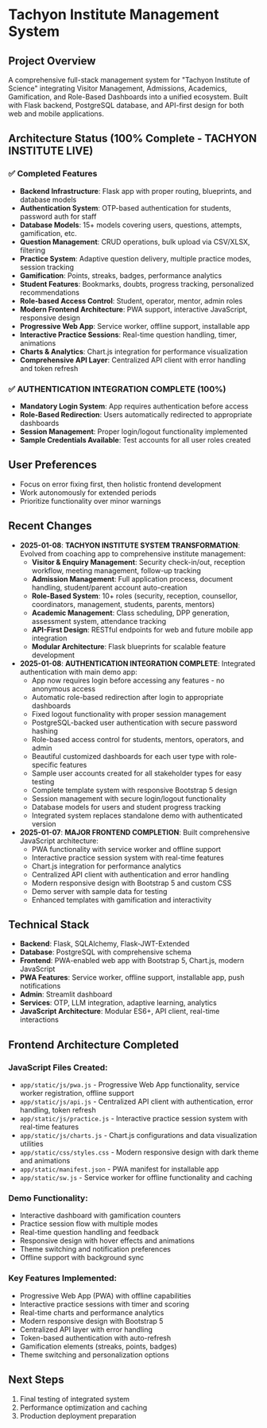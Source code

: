 # Tachyon Institute Management System

## Project Overview
A comprehensive full-stack management system for "Tachyon Institute of Science" integrating Visitor Management, Admissions, Academics, Gamification, and Role-Based Dashboards into a unified ecosystem. Built with Flask backend, PostgreSQL database, and API-first design for both web and mobile applications.

## Architecture Status (100% Complete - TACHYON INSTITUTE LIVE)
### ✅ Completed Features
- **Backend Infrastructure**: Flask app with proper routing, blueprints, and database models
- **Authentication System**: OTP-based authentication for students, password auth for staff
- **Database Models**: 15+ models covering users, questions, attempts, gamification, etc.
- **Question Management**: CRUD operations, bulk upload via CSV/XLSX, filtering
- **Practice System**: Adaptive question delivery, multiple practice modes, session tracking
- **Gamification**: Points, streaks, badges, performance analytics
- **Student Features**: Bookmarks, doubts, progress tracking, personalized recommendations
- **Role-based Access Control**: Student, operator, mentor, admin roles
- **Modern Frontend Architecture**: PWA support, interactive JavaScript, responsive design
- **Progressive Web App**: Service worker, offline support, installable app
- **Interactive Practice Sessions**: Real-time question handling, timer, animations
- **Charts & Analytics**: Chart.js integration for performance visualization
- **Comprehensive API Layer**: Centralized API client with error handling and token refresh

### ✅ AUTHENTICATION INTEGRATION COMPLETE (100%)
- **Mandatory Login System**: App requires authentication before access
- **Role-Based Redirection**: Users automatically redirected to appropriate dashboards
- **Session Management**: Proper login/logout functionality implemented
- **Sample Credentials Available**: Test accounts for all user roles created

## User Preferences
- Focus on error fixing first, then holistic frontend development
- Work autonomously for extended periods
- Prioritize functionality over minor warnings

## Recent Changes
- **2025-01-08**: **TACHYON INSTITUTE SYSTEM TRANSFORMATION**: Evolved from coaching app to comprehensive institute management:
  - **Visitor & Enquiry Management**: Security check-in/out, reception workflow, meeting management, follow-up tracking
  - **Admission Management**: Full application process, document handling, student/parent account auto-creation
  - **Role-Based System**: 10+ roles (security, reception, counsellor, coordinators, management, students, parents, mentors)
  - **Academic Management**: Class scheduling, DPP generation, assessment system, attendance tracking
  - **API-First Design**: RESTful endpoints for web and future mobile app integration
  - **Modular Architecture**: Flask blueprints for scalable feature development
- **2025-01-08**: **AUTHENTICATION INTEGRATION COMPLETE**: Integrated authentication with main demo app:
  - App now requires login before accessing any features - no anonymous access
  - Automatic role-based redirection after login to appropriate dashboards
  - Fixed logout functionality with proper session management
  - PostgreSQL-backed user authentication with secure password hashing
  - Role-based access control for students, mentors, operators, and admin
  - Beautiful customized dashboards for each user type with role-specific features
  - Sample user accounts created for all stakeholder types for easy testing
  - Complete template system with responsive Bootstrap 5 design
  - Session management with secure login/logout functionality
  - Database models for users and student progress tracking
  - Integrated system replaces standalone demo with authenticated version
- **2025-01-07**: **MAJOR FRONTEND COMPLETION**: Built comprehensive JavaScript architecture:
  - PWA functionality with service worker and offline support
  - Interactive practice session system with real-time features
  - Chart.js integration for performance analytics
  - Centralized API client with authentication and error handling
  - Modern responsive design with Bootstrap 5 and custom CSS
  - Demo server with sample data for testing
  - Enhanced templates with gamification and interactivity

## Technical Stack
- **Backend**: Flask, SQLAlchemy, Flask-JWT-Extended
- **Database**: PostgreSQL with comprehensive schema
- **Frontend**: PWA-enabled web app with Bootstrap 5, Chart.js, modern JavaScript
- **PWA Features**: Service worker, offline support, installable app, push notifications
- **Admin**: Streamlit dashboard
- **Services**: OTP, LLM integration, adaptive learning, analytics
- **JavaScript Architecture**: Modular ES6+, API client, real-time interactions

## Frontend Architecture Completed

### JavaScript Files Created:
- `app/static/js/pwa.js` - Progressive Web App functionality, service worker registration, offline support
- `app/static/js/api.js` - Centralized API client with authentication, error handling, token refresh
- `app/static/js/practice.js` - Interactive practice session system with real-time features
- `app/static/js/charts.js` - Chart.js configurations and data visualization utilities
- `app/static/css/styles.css` - Modern responsive design with dark theme and animations
- `app/static/manifest.json` - PWA manifest for installable app
- `app/static/sw.js` - Service worker for offline functionality and caching

### Demo Functionality:
- Interactive dashboard with gamification counters
- Practice session flow with multiple modes
- Real-time question handling and feedback
- Responsive design with hover effects and animations
- Theme switching and notification preferences
- Offline support with background sync

### Key Features Implemented:
- Progressive Web App (PWA) with offline capabilities
- Interactive practice sessions with timer and scoring
- Real-time charts and performance analytics
- Modern responsive design with Bootstrap 5
- Centralized API layer with error handling
- Token-based authentication with auto-refresh
- Gamification elements (streaks, points, badges)
- Theme switching and personalization options

## Next Steps
1. Final testing of integrated system
2. Performance optimization and caching
3. Production deployment preparation